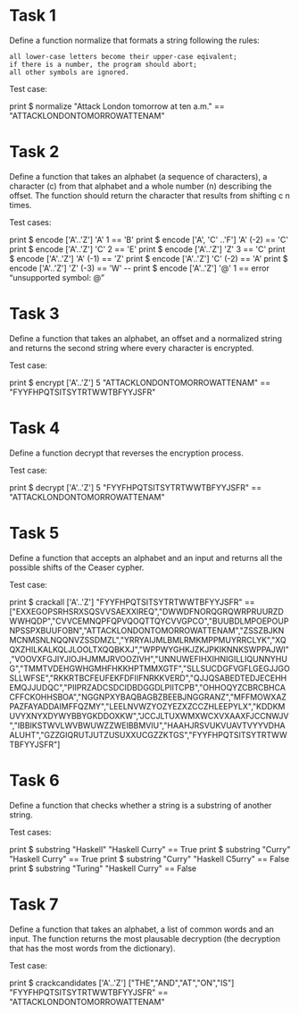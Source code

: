 # Task 1

Define a function normalize that formats a string following the rules:

    all lower-case letters become their upper-case eqivalent;
    if there is a number, the program should abort;
    all other symbols are ignored.

Test case:

print $ normalize "Attack London tomorrow at ten a.m." == "ATTACKLONDONTOMORROWATTENAM"

# Task 2

Define a function that takes an alphabet (a sequence of characters), a character (c) from that alphabet and a whole number (n) describing the offset. The function should return the character that results from shifting c n times.

Test cases:

print $ encode ['A'..'Z'] 'A' 1 == 'B'
print $ encode ['A', 'C' ..'F'] 'A' (-2) == 'C'
print $ encode ['A'..'Z'] 'C' 2 == 'E'
print $ encode ['A'..'Z'] 'Z' 3 == 'C'
print $ encode ['A'..'Z'] 'A' (-1) == 'Z'
print $ encode ['A'..'Z'] 'C' (-2) == 'A'
print $ encode ['A'..'Z'] 'Z' (-3) == 'W'
-- print $ encode ['A'..'Z'] '@' 1 == error “unsupported symbol: @”

# Task 3

Define a function that takes an alphabet, an offset and a normalized string and returns the second string where every character is encrypted.

Test case:

print $ encrypt ['A'..'Z'] 5 "ATTACKLONDONTOMORROWATTENAM" == "FYYFHPQTSITSYTRTWWTBFYYJSFR"

# Task 4

Define a function decrypt that reverses the encryption process.

Test case:

print $ decrypt ['A'..'Z'] 5 "FYYFHPQTSITSYTRTWWTBFYYJSFR" == "ATTACKLONDONTOMORROWATTENAM"

# Task 5

Define a function that accepts an alphabet and an input and returns all the possible shifts of the Ceaser cypher.

Test case:

print $ crackall ['A'..'Z'] "FYYFHPQTSITSYTRTWWTBFYYJSFR" == ["EXXEGOPSRHSRXSQSVVSAEXXIREQ","DWWDFNORQGRQWRPRUURZDWWHQDP","CVVCEMNQPFQPVQOQTTQYCVVGPCO","BUUBDLMPOEPOUPNPSSPXBUUFOBN","ATTACKLONDONTOMORROWATTENAM","ZSSZBJKNMCNMSNLNQQNVZSSDMZL","YRRYAIJMLBMLRMKMPPMUYRRCLYK","XQQXZHILKALKQLJLOOLTXQQBKXJ","WPPWYGHKJZKJPKIKNNKSWPPAJWI","VOOVXFGJIYJIOJHJMMJRVOOZIVH","UNNUWEFIHXIHNIGILLIQUNNYHUG","TMMTVDEHGWHGMHFHKKHPTMMXGTF","SLLSUCDGFVGFLGEGJJGOSLLWFSE","RKKRTBCFEUFEKFDFIIFNRKKVERD","QJJQSABEDTEDJECEHHEMQJJUDQC","PIIPRZADCSDCIDBDGGDLPIITCPB","OHHOQYZCBRCBHCACFFCKOHHSBOA","NGGNPXYBAQBAGBZBEEBJNGGRANZ","MFFMOWXAZPAZFAYADDAIMFFQZMY","LEELNVWZYOZYEZXZCCZHLEEPYLX","KDDKMUVYXNYXDYWYBBYGKDDOXKW","JCCJLTUXWMXWCXVXAAXFJCCNWJV","IBBIKSTWVLWVBWUWZZWEIBBMVIU","HAAHJRSVUKVUAVTVYYVDHAALUHT","GZZGIQRUTJUTZUSUXXUCGZZKTGS","FYYFHPQTSITSYTRTWWTBFYYJSFR"]

# Task 6

Define a function that checks whether a string is a substring of another string.

Test cases:

print $ substring "Haskell" "Haskell Curry" == True
print $ substring "Curry" "Haskell Curry" == True
print $ substring "Curry" "Haskell C5urry" == False
print $ substring "Turing" "Haskell Curry" == False

# Task 7

Define a function that takes an alphabet, a list of common words and an input. The function returns the most plausable decryption (the decryption that has the most words from the dictionary).

Test case:

print $ crackcandidates ['A'..'Z'] ["THE","AND","AT","ON","IS"] "FYYFHPQTSITSYTRTWWTBFYYJSFR" == "ATTACKLONDONTOMORROWATTENAM"

